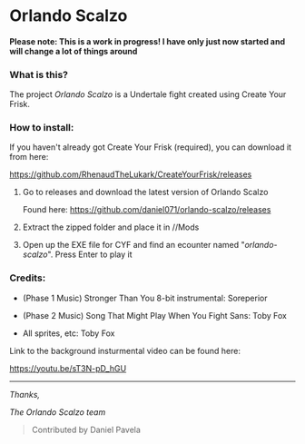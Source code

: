 # Orlando Scalzo
#### **Please note: This is a work in progress! I have only just now started and will change a lot of things around**

### What is this?
The project *Orlando Scalzo* is a Undertale fight created using Create Your Frisk.

### How to install:
If you haven't already got Create Your Frisk (required), you can download it from here:

https://github.com/RhenaudTheLukark/CreateYourFrisk/releases

1. Go to releases and download the latest version of Orlando Scalzo

   Found here: https://github.com/daniel071/orlando-scalzo/releases
2. Extract the zipped folder and place it in /<Your CYF Directory>/Mods
  
3. Open up the EXE file for CYF and find an ecounter named "*orlando-scalzo*". Press Enter to play it


### Credits:
* (Phase 1 Music) Stronger Than You 8-bit instrumental: Soreperior 

* (Phase 2 Music) Song That Might Play When You Fight Sans: Toby Fox

* All sprites, etc: Toby Fox

Link to the background insturmental video can be found here:

https://youtu.be/sT3N-pD_hGU

---
*Thanks,*

*The Orlando Scalzo team*

> Contributed by Daniel Pavela
